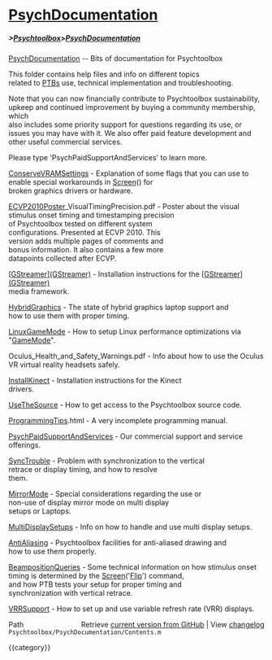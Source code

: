 # [PsychDocumentation](PsychDocumentation)
##### >[Psychtoolbox](Psychtoolbox)>[PsychDocumentation](PsychDocumentation)

[PsychDocumentation](PsychDocumentation) -- Bits of documentation for Psychtoolbox  
  
This folder contains help files and info on different topics  
related to [PTBs](PTBs) use, technical implementation and troubleshooting.  
  
Note that you can now financially contribute to Psychtoolbox sustainability,  
upkeep and continued improvement by buying a community membership, which  
also includes some priority support for questions regarding its use, or  
issues you may have with it. We also offer paid feature development and  
other useful commercial services.  
  
Please type 'PsychPaidSupportAndServices' to learn more.  
  
  
[ConserveVRAMSettings](ConserveVRAMSettings)   - Explanation of some flags that you can use to  
                         enable special workarounds in [Screen](Screen)() for  
                         broken graphics drivers or hardware.  
  
[ECVP2010Poster](ECVP2010Poster)\_VisualTimingPrecision.pdf - Poster about the visual  
                         stimulus onset timing and timestamping precision  
                         of Psychtoolbox tested on different system  
                         configurations. Presented at ECVP 2010. This  
                         version adds multiple pages of comments and  
                         bonus information. It also contains a few more  
                         datapoints collected after ECVP.  
  
[[GStreamer](GStreamer)][(GStreamer)]((GStreamer))              - Installation instructions for the [[GStreamer](GStreamer)][(GStreamer)]((GStreamer))  
                         media framework.  
  
[HybridGraphics](HybridGraphics)         - The state of hybrid graphics laptop support and  
                         how to use them with proper timing.  
  
[LinuxGameMode](LinuxGameMode)          - How to setup Linux performance optimizations via "[GameMode](GameMode)".  
  
Oculus\_Health\_and\_Safety\_Warnings.pdf - Info about how to use the Oculus  
                         VR virtual reality headsets safely.  
  
[InstallKinect](InstallKinect)          - Installation instructions for the Kinect  
                         drivers.  
  
[UseTheSource](UseTheSource)           - How to get access to the Psychtoolbox source code.  
  
[ProgrammingTips](ProgrammingTips).html   - A very incomplete programming manual.  
  
[PsychPaidSupportAndServices](PsychPaidSupportAndServices) - Our commercial support and service offerings.  
  
[SyncTrouble](SyncTrouble)            - Problem with synchronization to the vertical  
                         retrace or display timing, and how to resolve  
                         them.  
  
[MirrorMode](MirrorMode)             - Special considerations regarding the use or  
                         non-use of display mirror mode on multi display  
                         setups or Laptops.  
  
[MultiDisplaySetups](MultiDisplaySetups)     - Info on how to handle and use multi display setups.  
  
[AntiAliasing](AntiAliasing)           - Psychtoolbox facilities for anti-aliased drawing and  
                         how to use them properly.  
  
[BeampositionQueries](BeampositionQueries)    - Some technical information on how stimulus onset  
                         timing is determined by the [Screen](Screen)('[Flip](Flip)') command,  
                         and how PTB tests your setup for proper timing and  
                         synchronization with vertical retrace.  
  
[VRRSupport](VRRSupport)             - How to set up and use variable refresh rate (VRR) displays.  
  




<div class="code_header" style="text-align:right;">
  <span style="float:left;">Path&nbsp;&nbsp;</span> <span class="counter">Retrieve <a href=
  "https://raw.github.com/Psychtoolbox-3/Psychtoolbox-3/beta/Psychtoolbox/PsychDocumentation/Contents.m">current version from GitHub</a> | View <a href=
  "https://github.com/Psychtoolbox-3/Psychtoolbox-3/commits/beta/Psychtoolbox/PsychDocumentation/Contents.m">changelog</a></span>
</div>
<div class="code">
  <code>Psychtoolbox/PsychDocumentation/Contents.m</code>
</div>

{{category}}
